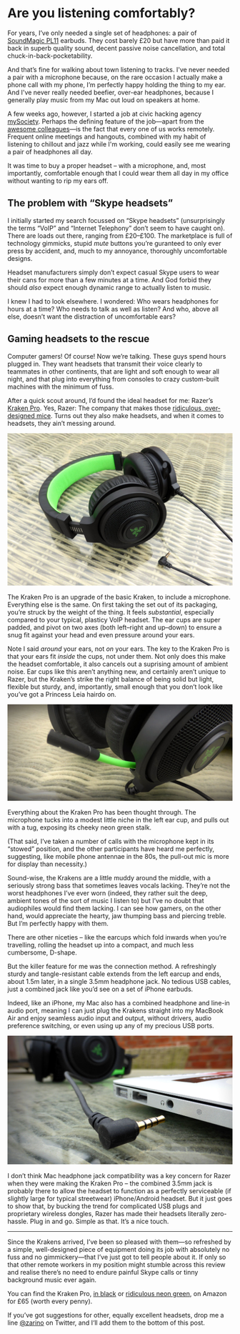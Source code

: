 # Are you listening comfortably?

For years, I’ve only needed a single set of headphones: a pair of <a href="http://www.amazon.co.uk/gp/product/B0044X6T5E/ref=as_li_ss_tl?ie=UTF8&camp=1634&creative=19450&creativeASIN=B0044X6T5E&linkCode=as2&tag=zarsblo05-21">SoundMagic PL11</a> earbuds. They cost barely £20 but have more than paid it back in superb quality sound, decent passive noise cancellation, and total chuck-in-back-pocketability.

And that’s fine for walking about town listening to tracks. I've never needed a pair with a microphone because, on the rare occasion I actually make a phone call with my phone, I’m perfectly happy holding the thing to my ear. And I've never really needed beefier, over-ear headphones, because I generally play music from my Mac out loud on speakers at home.

A few weeks ago, however, I started a job at civic hacking agency <a href="http://mysociety.org">mySociety</a>. Perhaps the defining feature of the job—apart from the [awesome colleagues](https://twitter.com/zarino/status/450927596470296576)—is the fact that every one of us works remotely. Frequent online meetings and hangouts, combined with my habit of listening to chillout and jazz while I'm working, could easily see me wearing a pair of headphones all day.

It was time to buy a proper headset – with a microphone, and, most importantly, comfortable enough that I could wear them all day in my office without wanting to rip my ears off.

## The problem with “Skype headsets”

I initially started my search focussed on “Skype headsets” (unsurprisingly the terms “VoIP” and “Internet Telephony” don’t seem to have caught on). There are loads out there, ranging from £20–£100. The marketplace is full of technology gimmicks, stupid *mute* buttons you’re guranteed to only ever press by accident, and, much to my annoyance, thoroughly uncomfortable designs.

Headset manufacturers simply don’t expect casual Skype users to wear their cans for more than a few minutes at a time. And God forbid they should *also* expect enough dynamic range to actually listen to music.

I knew I had to look elsewhere. I wondered: Who wears headphones for hours at a time? Who needs to talk as well as listen? And who, above all else, doesn’t want the distraction of uncomfortable ears?

## Gaming headsets to the rescue

Computer gamers! Of course! Now we’re talking. These guys spend hours plugged in. They want headsets that transmit their voice clearly to teammates in other continents, that are light and soft enough to wear all night, and that plug into everything from consoles to crazy custom-built machines with the minimum of fuss.

After a quick scout around, I’d found the ideal headset for me: Razer’s <a href="http://www.razerzone.com/gb-en/gaming-audio/razer-kraken-pro/">Kraken Pro</a>. Yes, Razer: The company that makes those [ridiculous, over-designed mice](/media/razer-ouroboros.jpg). Turns out they also make headsets, and when it comes to headsets, they ain’t messing around.

![Razer Kraken Pro](/media/kraken-pro.jpg)

The Kraken Pro is an upgrade of the basic Kraken, to include a microphone. Everything else is the same. On first taking the set out of its packaging, you’re struck by the weight of the thing. It feels *substantial*, especially compared to your typical, plasticy VoIP headset. The ear cups are super padded, and pivot on two axes (both left–right and up–down) to ensure a snug fit against your head and even pressure around your ears.

Note I said *around* your ears, not *on* your ears. The key to the Kraken Pro is that your ears fit *inside* the cups, not under them. Not only does this make the headset comfortable, it also cancels out a suprising amount of ambient noise. Ear cups like this aren’t anything new, and certainly aren’t unique to Razer, but the Kraken’s strike the right balance of being solid but light, flexible but sturdy, and, importantly, small enough that you don’t look like you’ve got a Princess Leia hairdo on.

![Kraken Pro pull-out microphone](/media/kraken-pro-mic.jpg)

Everything about the Kraken Pro has been thought through. The microphone tucks into a modest little niche in the left ear cup, and pulls out with a tug, exposing its cheeky neon green stalk.

(That said, I’ve taken a number of calls with the microphone kept in its “stowed” position, and the other participants have heard me perfectly, suggesting, like mobile phone antennae in the 80s, the pull-out mic is more for display than necessity.)

Sound-wise, the Krakens are a little muddy around the middle, with a seriously strong bass that sometimes leaves vocals lacking. They’re not the worst headphones I’ve ever worn (indeed, they rather suit the deep, ambient tones of the sort of music I listen to) but I’ve no doubt that audiophiles would find them lacking. I can see how gamers, on the other hand, would appreciate the hearty, jaw thumping bass and piercing treble. But I’m perfectly happy with them.

There are other niceties – like the earcups which fold inwards when you’re travelling, rolling the headset up into a compact, and much less cumbersome, D-shape.

But the killer feature for me was the connection method. A refreshingly sturdy and tangle-resistant cable extends from the left earcup and ends, about 1.5m later, in a single 3.5mm headphone jack. No tedious USB cables, just a combined jack like you’d see on a set of iPhone earbuds.

Indeed, like an iPhone, my Mac also has a combined headphone and line-in audio port, meaning I can just plug the Krakens straight into my MacBook Air and enjoy seamless audio input and output, without drivers, audio preference switching, or even using up any of my precious USB ports.

![Kraken Pro multifunction headphone jack](/media/kraken-pro-jack.jpg)

I don’t think Mac headphone jack compatibility was a key concern for Razer when they were making the Kraken Pro – the combined 3.5mm jack is probably there to allow the headset to function as a perfectly serviceable (if slightly large for typical streetwear) iPhone/Android headset. But it just goes to show that, by bucking the trend for complicated USB plugs and proprietary wireless dongles, Razer has made their headsets literally zero-hassle. Plug in and go. Simple as that. It’s a nice touch.

---

Since the Krakens arrived, I’ve been so pleased with them—so refreshed by a simple, well-designed piece of equipment doing its job with absolutely no fuss and no gimmickery—that I’ve just got to tell people about it. If only so that other remote workers in my position might stumble across this review and realise there’s no need to endure painful Skype calls or tinny background music ever again.

You can find the Kraken Pro, [in black](http://www.amazon.co.uk/gp/product/B009O251OK/ref=as_li_qf_sp_asin_il_tl?ie=UTF8&camp=1634&creative=6738&creativeASIN=B009O251OK&linkCode=as2&tag=zarsblo05-21) or [ridiculous neon green](http://www.amazon.co.uk/gp/product/B009L0ES12/ref=as_li_qf_sp_asin_il_tl?ie=UTF8&camp=1634&creative=6738&creativeASIN=B009L0ES12&linkCode=as2&tag=zarsblo05-21), on Amazon for £65 (worth every penny).

If you’ve got suggestions for other, equally excellent headsets, drop me a line [@zarino](https://twitter.com/zarino) on Twitter, and I‘ll add them to the bottom of this post.

<link href="/post/beauty-and-utility">
<link href="/post/teaching-everyone-to-hack">
